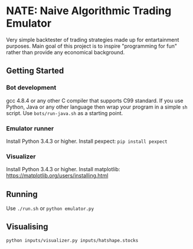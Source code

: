 # NATE: Naive Algorithmic Trading Emulator

Very simple backtester of trading strategies made up for entartainment purposes. 
Main goal of this project is to inspire "programming for fun" rather than provide any economical background.

## Getting Started

### Bot development
gcc 4.8.4 or any other C compiler that supports C99 standard.
If you use Python, Java or any other language then wrap your program in a simple `sh` script. Use `bots/run-java.sh` as a starting point.

### Emulator runner
Install Python 3.4.3 or higher. Install pexpect: `pip install pexpect`

### Visualizer
Install Python 3.4.3 or higher. Install matplotlib: https://matplotlib.org/users/installing.html

## Running

Use `./run.sh` or `python emulator.py`

## Visualising

`python inputs/visualizer.py inputs/hatshape.stocks`
